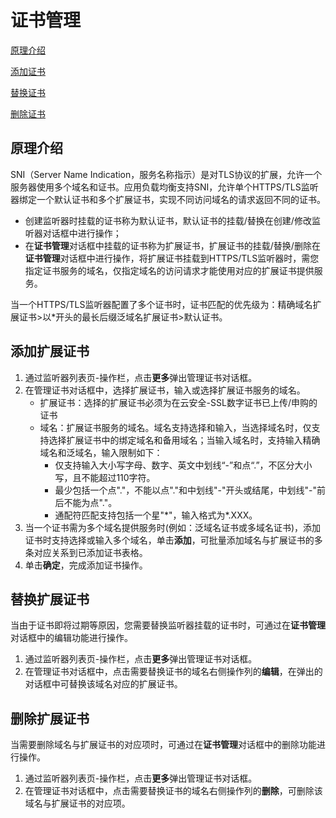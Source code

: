 # 证书管理

[原理介绍](certificates-management#user-content-1)

[添加证书](certificates-management#user-content-2)

[替换证书](certificates-management#user-content-3)

[删除证书](certificates-management#user-content-4)

## 原理介绍
<div id="user-content-1"></div>

SNI（Server Name Indication，服务名称指示）是对TLS协议的扩展，允许一个服务器使用多个域名和证书。应用负载均衡支持SNI，允许单个HTTPS/TLS监听器绑定一个默认证书和多个扩展证书，实现不同访问域名的请求返回不同的证书。

- 创建监听器时挂载的证书称为默认证书，默认证书的挂载/替换在创建/修改监听器对话框中进行操作；
- 在**证书管理**对话框中挂载的证书称为扩展证书，扩展证书的挂载/替换/删除在**证书管理**对话框中进行操作，将扩展证书挂载到HTTPS/TLS监听器时，需您指定证书服务的域名，仅指定域名的访问请求才能使用对应的扩展证书提供服务。

当一个HTTPS/TLS监听器配置了多个证书时，证书匹配的优先级为：精确域名扩展证书>以\*开头的最长后缀泛域名扩展证书>默认证书。

## 添加扩展证书
<div id="user-content-2"></div>

1. 通过监听器列表页-操作栏，点击**更多**弹出管理证书对话框。
2. 在管理证书对话框中，选择扩展证书，输入或选择扩展证书服务的域名。
    - 扩展证书：选择的扩展证书必须为在云安全-SSL数字证书已上传/申购的证书
    - 域名：扩展证书服务的域名。域名支持选择和输入，当选择域名时，仅支持选择扩展证书中的绑定域名和备用域名；当输入域名时，支持输入精确域名和泛域名，输入限制如下：
      - 仅支持输入大小写字母、数字、英文中划线“-”和点“.”，不区分大小写，且不能超过110字符。
      - 最少包括一个点"."，不能以点"."和中划线"-"开头或结尾，中划线"-"前后不能为点"."。
      - 通配符匹配支持包括一个星"*"，输入格式为\*.XXX。
3. 当一个证书需为多个域名提供服务时(例如：泛域名证书或多域名证书)，添加证书时支持选择或输入多个域名，单击**添加**，可批量添加域名与扩展证书的多条对应关系到已添加证书表格。
4. 单击**确定**，完成添加证书操作。

## 替换扩展证书
<div id="user-content-3"></div>

当由于证书即将过期等原因，您需要替换监听器挂载的证书时，可通过在**证书管理**对话框中的编辑功能进行操作。
1. 通过监听器列表页-操作栏，点击**更多**弹出管理证书对话框。
2. 在管理证书对话框中，点击需要替换证书的域名右侧操作列的**编辑**，在弹出的对话框中可替换该域名对应的扩展证书。
## 删除扩展证书
<div id="user-content-4"></div>

当需要删除域名与扩展证书的对应项时，可通过在**证书管理**对话框中的删除功能进行操作。
1. 通过监听器列表页-操作栏，点击**更多**弹出管理证书对话框。
2. 在管理证书对话框中，点击需要替换证书的域名右侧操作列的**删除**，可删除该域名与扩展证书的对应项。
